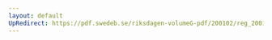 ```yaml
---
layout: default
UpRedirect: https://pdf.swedeb.se/riksdagen-volumeG-pdf/200102/reg_200102/reg_200102_0556.pdf
---
```

